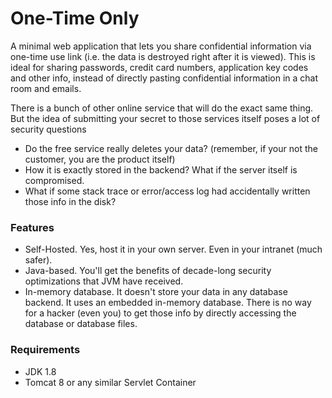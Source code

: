 # One-Time Only

A minimal web application that lets you share confidential information via one-time use link (i.e. the data is destroyed right after it is viewed).
This is ideal for sharing passwords, credit card numbers, application key codes and other info, instead of directly pasting confidential information in a chat room and emails.

There is a bunch of other online service that will do the exact same thing. 
But the idea of submitting your secret to those services itself poses a lot of security questions

* Do the free service really deletes your data? (remember, if your not the customer, you are the product itself)
* How it is exactly stored in the backend? What if the server itself is compromised.
* What if some stack trace or error/access log had accidentally written those info in the disk?

### Features

* Self-Hosted.  Yes, host it in your own server. Even in your intranet (much safer).
* Java-based. You'll get the benefits of decade-long security optimizations that JVM have received.
* In-memory database. It doesn't store your data in any database backend. 
It uses an embedded in-memory database. There is no way for a hacker (even you) to get those info by directly accessing the database or database files. 

### Requirements

* JDK 1.8
* Tomcat 8 or any similar Servlet Container